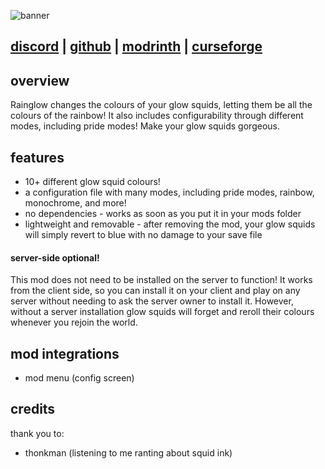 ![banner](https://raw.githubusercontent.com/ix0rai/rainglow/raw/master/src/main/resources/assets/rainglow/banner.png)

## [discord](https://discord.gg/TN9gaXJ6E8) | [github](https://github.com/ix0rai/rainglow) | [modrinth](https://modrinth.com/mod/rainglow) | [curseforge](https://www.curseforge.com/minecraft/mc-mods/rainglow)

## overview
Rainglow changes the colours of your glow squids, letting them be all the colours of the rainbow!
It also includes configurability through different modes, including pride modes! Make your glow squids gorgeous.

## features
- 10+ different glow squid colours!
- a configuration file with many modes, including pride modes, rainbow, monochrome, and more!
- no dependencies - works as soon as you put it in your mods folder
- lightweight and removable - after removing the mod, your glow squids will simply revert to blue with no damage to your save file

#### server-side optional!
This mod does not need to be installed on the server to function!
It works from the client side, so you can install it on your client and play on any server without needing to ask the server owner to install it.
However, without a server installation glow squids will forget and reroll their colours whenever you rejoin the world.

## mod integrations
- mod menu (config screen)

## credits
thank you to:
- thonkman (listening to me ranting about squid ink)